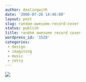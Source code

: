 ```yaml
---
author: dealingwith
date: '2006-07-26 14:46:00'
layout: post
slug: random-awesome-record-cover
status: publish
title: random awesome record cover
wordpress_id: '1528'
categories:
 - design
 - imagining
 - music
 - retro
---
```


![][1]

   [1]: http://images.amazon.com/images/P/B00092992Y.01._SCLZZZZZZZ_.jpg

